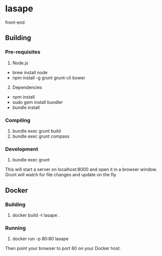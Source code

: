 # lasape
front-end

## Building

### Pre-requisites

1. Node.js 
  * brew install node
  * npm install -g grunt grunt-cli bower
2. Dependencies
  * npm install
  * sudo gem install bundler
  * bundle install

### Compiling

1. bundle exec grunt build
2. bundle exec grunt compass

### Development

1. bundle exec grunt

This will start a server on localhost:8000 and open it in a browser window.
Grunt will watch for file changes and update on the fly.

## Docker

### Building

1. docker build -t lasape .

### Running

1. docker run -p 80:80 lasape

Then point your browser to port 80 on your Docker host.
